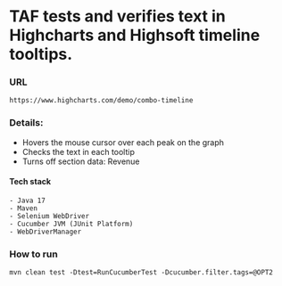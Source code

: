 # TAF tests and verifies text in Highcharts and Highsoft timeline tooltips.
### URL
    https://www.highcharts.com/demo/combo-timeline
### Details:
- Hovers the mouse cursor over each peak on the graph
- Checks the text in each tooltip
- Turns off section data: Revenue

#### Tech stack
    - Java 17
    - Maven
    - Selenium WebDriver
    - Cucumber JVM (JUnit Platform)
    - WebDriverManager

### How to run
    mvn clean test -Dtest=RunCucumberTest -Dcucumber.filter.tags=@OPT2